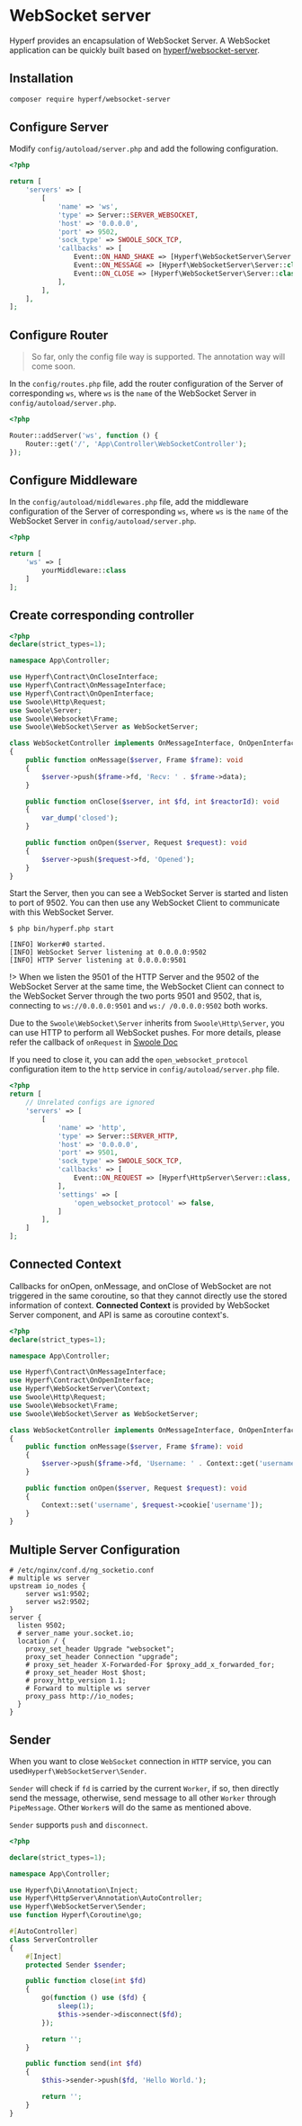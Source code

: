 # WebSocket server

Hyperf provides an encapsulation of WebSocket Server. A WebSocket application can be quickly built based on [hyperf/websocket-server](https://github.com/hyperf/websocket-server).

## Installation

```bash
composer require hyperf/websocket-server
```

## Configure Server

Modify `config/autoload/server.php` and add the following configuration.

```php
<?php

return [
    'servers' => [
        [
            'name' => 'ws',
            'type' => Server::SERVER_WEBSOCKET,
            'host' => '0.0.0.0',
            'port' => 9502,
            'sock_type' => SWOOLE_SOCK_TCP,
            'callbacks' => [
                Event::ON_HAND_SHAKE => [Hyperf\WebSocketServer\Server::class, 'onHandShake'],
                Event::ON_MESSAGE => [Hyperf\WebSocketServer\Server::class, 'onMessage'],
                Event::ON_CLOSE => [Hyperf\WebSocketServer\Server::class, 'onClose'],
            ],
        ],
    ],
];
```

## Configure Router

> So far, only the config file way is supported. The annotation way will come soon.

In the `config/routes.php` file, add the router configuration of the Server of corresponding `ws`, where `ws` is the `name` of the WebSocket Server in `config/autoload/server.php`.


```php
<?php

Router::addServer('ws', function () {
    Router::get('/', 'App\Controller\WebSocketController');
});
```

## Configure Middleware

In the `config/autoload/middlewares.php` file, add the middleware configuration of the Server of corresponding `ws`, where `ws` is the `name` of the WebSocket Server in `config/autoload/server.php`.


```php
<?php

return [
    'ws' => [
        yourMiddleware::class
    ]
];
```

## Create corresponding controller

```php
<?php
declare(strict_types=1);

namespace App\Controller;

use Hyperf\Contract\OnCloseInterface;
use Hyperf\Contract\OnMessageInterface;
use Hyperf\Contract\OnOpenInterface;
use Swoole\Http\Request;
use Swoole\Server;
use Swoole\Websocket\Frame;
use Swoole\WebSocket\Server as WebSocketServer;

class WebSocketController implements OnMessageInterface, OnOpenInterface, OnCloseInterface
{
    public function onMessage($server, Frame $frame): void
    {
        $server->push($frame->fd, 'Recv: ' . $frame->data);
    }

    public function onClose($server, int $fd, int $reactorId): void
    {
        var_dump('closed');
    }

    public function onOpen($server, Request $request): void
    {
        $server->push($request->fd, 'Opened');
    }
}
```

Start the Server, then you can see a WebSocket Server is started and listen to port of 9502. You can then use any WebSocket Client to communicate with this WebSocket Server.

```
$ php bin/hyperf.php start

[INFO] Worker#0 started.
[INFO] WebSocket Server listening at 0.0.0.0:9502
[INFO] HTTP Server listening at 0.0.0.0:9501
```

!> When we listen the 9501 of the HTTP Server and the 9502 of the WebSocket Server at the same time, the WebSocket Client can connect to the WebSocket Server through the two ports 9501 and 9502, that is, connecting to `ws://0.0.0.0:9501` and `ws:/ /0.0.0.0:9502` both works.

Due to the `Swoole\WebSocket\Server` inherits from `Swoole\Http\Server`, you can use HTTP to perform all WebSocket pushes. For more details, please refer the callback of `onRequest` in [Swoole Doc](https://wiki.swoole.com/#/websocket_server?id=websocketserver)

If you need to close it, you can add the `open_websocket_protocol` configuration item to the `http` service in `config/autoload/server.php` file.


```php
<?php
return [
    // Unrelated configs are ignored
    'servers' => [
        [
            'name' => 'http',
            'type' => Server::SERVER_HTTP,
            'host' => '0.0.0.0',
            'port' => 9501,
            'sock_type' => SWOOLE_SOCK_TCP,
            'callbacks' => [
                Event::ON_REQUEST => [Hyperf\HttpServer\Server::class, 'onRequest'],
            ],
            'settings' => [
                'open_websocket_protocol' => false,
            ]
        ],
    ]
];
```

## Connected Context

Callbacks for onOpen, onMessage, and onClose of WebSocket are not triggered in the same coroutine, so that they cannot directly use the stored information of context. **Connected Context** is provided by WebSocket Server component, and API is same as coroutine context's.

```php
<?php
declare(strict_types=1);

namespace App\Controller;

use Hyperf\Contract\OnMessageInterface;
use Hyperf\Contract\OnOpenInterface;
use Hyperf\WebSocketServer\Context;
use Swoole\Http\Request;
use Swoole\Websocket\Frame;
use Swoole\WebSocket\Server as WebSocketServer;

class WebSocketController implements OnMessageInterface, OnOpenInterface
{
    public function onMessage($server, Frame $frame): void
    {
        $server->push($frame->fd, 'Username: ' . Context::get('username'));
    }

    public function onOpen($server, Request $request): void
    {
        Context::set('username', $request->cookie['username']);
    }
}
```

## Multiple Server Configuration

```
# /etc/nginx/conf.d/ng_socketio.conf
# multiple ws server
upstream io_nodes {
    server ws1:9502;
    server ws2:9502;
}
server {
  listen 9502;
  # server_name your.socket.io;
  location / {
    proxy_set_header Upgrade "websocket";
    proxy_set_header Connection "upgrade";
    # proxy_set_header X-Forwarded-For $proxy_add_x_forwarded_for;
    # proxy_set_header Host $host;
    # proxy_http_version 1.1;
    # Forward to multiple ws server
    proxy_pass http://io_nodes;
  }
}
```

## Sender

When you want to close `WebSocket` connection in `HTTP` service, you can used`Hyperf\WebSocketServer\Sender`.

`Sender` will check if `fd` is carried by the current `Worker`, if so, then directly send the message, otherwise, send message to all other `Worker` through `PipeMessage`. Other `Worker`s will do the same as mentioned above.

`Sender` supports `push` and `disconnect`. 

```php
<?php

declare(strict_types=1);

namespace App\Controller;

use Hyperf\Di\Annotation\Inject;
use Hyperf\HttpServer\Annotation\AutoController;
use Hyperf\WebSocketServer\Sender;
use function Hyperf\Coroutine\go;

#[AutoController]
class ServerController
{
    #[Inject]
    protected Sender $sender;

    public function close(int $fd)
    {
        go(function () use ($fd) {
            sleep(1);
            $this->sender->disconnect($fd);
        });

        return '';
    }

    public function send(int $fd)
    {
        $this->sender->push($fd, 'Hello World.');

        return '';
    }
}

```
